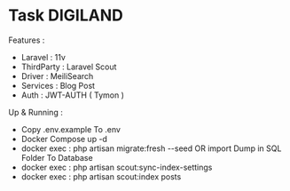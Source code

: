 # Task DIGILAND

Features :
- Laravel : 11v
- ThirdParty : Laravel Scout
- Driver : MeiliSearch
- Services : Blog Post
- Auth : JWT-AUTH ( Tymon )

Up & Running : 

- Copy .env.example To .env
- Docker Compose up -d
- docker exec : php artisan migrate:fresh --seed   OR    import Dump in SQL Folder To Database
- docker exec : php artisan scout:sync-index-settings
- docker exec : php artisan scout:index posts
